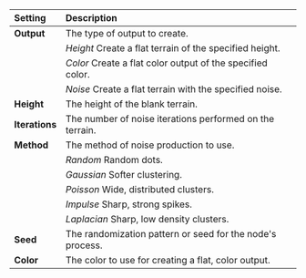 | Setting    | Description                      |
| :--------- | :------------------------------- |
| **Output** | The type of output to create.                      |
|            | *Height* Create a flat terrain of the specified height.             |
|            | *Color* Create a flat color output of the specified color. |
|            | *Noise* Create a flat terrain with the specified noise. |
| **Height** | The height of the blank terrain. |
| **Iterations** | The number of noise iterations performed on the terrain.    |
| **Method**     | The method of noise production to use.                    |
|                | *Random* Random dots.                                     |
|                | *Gaussian* Softer clustering.                             |
|                | *Poisson* Wide, distributed clusters.                     |
|                | *Impulse* Sharp, strong spikes.                           |
|                | *Laplacian* Sharp, low density clusters.                  |
| **Seed**       | The randomization pattern or seed for the node's process.   |
| **Color** | The color to use for creating a flat, color output.  |